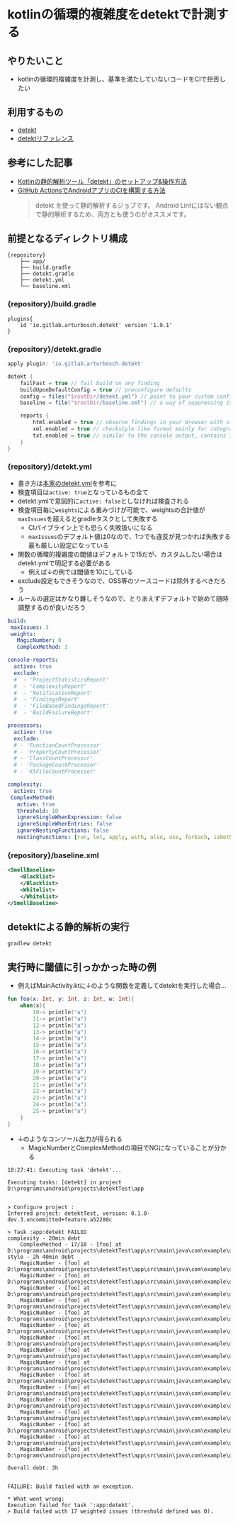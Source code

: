 # kotlinの循環的複雑度をdetektで計測する

## やりたいこと
- kotlinの循環的複雑度を計測し、基準を満たしていないコードをCIで拒否したい

## 利用するもの
- [detekt](https://github.com/detekt/detekt)
- [detektリファレンス](https://detekt.github.io/detekt/index.html)

## 参考にした記事
- [Kotlinの静的解析ツール「detekt」のセットアップ&操作方法](https://qiita.com/uhooi/items/cd1250c6f6de7d4abfd6)
- [GitHub ActionsでAndroidアプリのCIを構築する方法](https://qiita.com/uhooi/items/70ffe67ba65d33189db2#detekt)
    > detekt を使って静的解析するジョブです。
    > Android Lintにはない観点で静的解析するため、両方とも使うのがオススメです。

## 前提となるディレクトリ構成
```
{repository}
    ├── app/
    ├── build.gradle
    ├── detekt.gradle
    ├── detekt.yml
    └── baseline.xml
```

### {repository}/build.gradle
```
plugins{
    id 'io.gitlab.arturbosch.detekt' version '1.9.1'
}
```

### {repository}/detekt.gradle
```groovy
apply plugin: 'io.gitlab.arturbosch.detekt'

detekt {
    failFast = true // fail build on any finding
    buildUponDefaultConfig = true // preconfigure defaults
    config = files("$rootDir/detekt.yml") // point to your custom config defining rules to run, overwriting default behavior
    baseline = file("$rootDir/baseline.xml") // a way of suppressing issues before introducing detekt

    reports {
        html.enabled = true // observe findings in your browser with structure and code snippets
        xml.enabled = true // checkstyle like format mainly for integrations like Jenkins
        txt.enabled = true // similar to the console output, contains issue signature to manually edit baseline files
    }
}
```

### {repository}/detekt.yml
- 書き方は[本家のdetekt.yml](https://github.com/detekt/detekt/blob/35e2b174e14c8995f1cb07351b1ea26df29065ed/config/detekt/detekt.yml)を参考に
- 検査項目は`active: true`となっているもの全て
- detekt.ymlで意図的に`active: false`としなければ検査される
- 検査項目毎に`weights`による重みづけが可能で、weightsの合計値が`maxIssues`を超えるとgradleタスクとして失敗する
    - CIパイプライン上でも恐らく失敗扱いになる
    - `maxIssues`のデフォルト値は0なので、1つでも違反が見つかれば失敗する最も厳しい設定になっている
- 関数の循環的複雑度の閾値はデフォルトで15だが、カスタムしたい場合はdetekt.ymlで明記する必要がある
    - 例えば↓の例では閾値を10にしている
- exclude設定もできそうなので、OSS等のソースコードは除外するべきだろう
- ルールの選定はかなり難しそうなので、とりあえずデフォルトで始めて随時調整するのが良いだろう

```yml
build:
 maxIssues: 3
 weights:
   MagicNumber: 0
   ComplexMethod: 3

console-reports:
  active: true
  exclude:
  #  - 'ProjectStatisticsReport'
  #  - 'ComplexityReport'
  #  - 'NotificationReport'
  #  - 'FindingsReport'
  #  - 'FileBasedFindingsReport'
  #  - 'BuildFailureReport'

processors:
  active: true
  exclude:
  # - 'FunctionCountProcessor'
  # - 'PropertyCountProcessor'
  # - 'ClassCountProcessor'
  # - 'PackageCountProcessor'
  # - 'KtFileCountProcessor'

complexity:
  active: true
 ComplexMethod:
   active: true
   threshold: 10
   ignoreSingleWhenExpression: false
   ignoreSimpleWhenEntries: false
   ignoreNestingFunctions: false
   nestingFunctions: [run, let, apply, with, also, use, forEach, isNotNull, ifNull]
```

### {repository}/baseline.xml
```xml
<SmellBaseline>
    <Blacklist>
    </Blacklist>
    <Whitelist>
    </Whitelist>
</SmellBaseline>
```

## detektによる静的解析の実行
```shell
gradlew detekt
```

## 実行時に閾値に引っかかった時の例
- 例えばMainActivity.ktに↓のような関数を定義してdetektを実行した場合...
```kotlin
fun foo(x: Int, y: Int, z: Int, w: Int){
    when(x){
        10-> println("a")
        11-> println("a")
        12-> println("a")
        13-> println("a")
        14-> println("a")
        15-> println("a")
        16-> println("a")
        17-> println("a")
        18-> println("a")
        19-> println("a")
        20-> println("a")
        21-> println("a")
        22-> println("a")
        23-> println("a")
        24-> println("a")
        25-> println("a")
    }
}
```

- ↓のようなコンソール出力が得られる
    - MagicNumberとComplexMethodの項目でNGになっていることが分かる
```
18:27:41: Executing task 'detekt'...

Executing tasks: [detekt] in project D:\programs\android\projects\detektTest\app


> Configure project :
Inferred project: detektTest, version: 0.1.0-dev.3.uncommitted+feature.a52280c

> Task :app:detekt FAILED
complexity - 20min debt
	ComplexMethod - 17/10 - [foo] at D:\programs\android\projects\detektTest\app\src\main\java\com\example\detektTest\MainActivity.kt:15:5
style - 2h 40min debt
	MagicNumber - [foo] at D:\programs\android\projects\detektTest\app\src\main\java\com\example\detektTest\MainActivity.kt:17:9
	MagicNumber - [foo] at D:\programs\android\projects\detektTest\app\src\main\java\com\example\detektTest\MainActivity.kt:18:9
	MagicNumber - [foo] at D:\programs\android\projects\detektTest\app\src\main\java\com\example\detektTest\MainActivity.kt:19:9
	MagicNumber - [foo] at D:\programs\android\projects\detektTest\app\src\main\java\com\example\detektTest\MainActivity.kt:20:9
	MagicNumber - [foo] at D:\programs\android\projects\detektTest\app\src\main\java\com\example\detektTest\MainActivity.kt:21:9
	MagicNumber - [foo] at D:\programs\android\projects\detektTest\app\src\main\java\com\example\detektTest\MainActivity.kt:22:9
	MagicNumber - [foo] at D:\programs\android\projects\detektTest\app\src\main\java\com\example\detektTest\MainActivity.kt:23:9
	MagicNumber - [foo] at D:\programs\android\projects\detektTest\app\src\main\java\com\example\detektTest\MainActivity.kt:24:9
	MagicNumber - [foo] at D:\programs\android\projects\detektTest\app\src\main\java\com\example\detektTest\MainActivity.kt:25:9
	MagicNumber - [foo] at D:\programs\android\projects\detektTest\app\src\main\java\com\example\detektTest\MainActivity.kt:26:9
	MagicNumber - [foo] at D:\programs\android\projects\detektTest\app\src\main\java\com\example\detektTest\MainActivity.kt:27:9
	MagicNumber - [foo] at D:\programs\android\projects\detektTest\app\src\main\java\com\example\detektTest\MainActivity.kt:28:9
	MagicNumber - [foo] at D:\programs\android\projects\detektTest\app\src\main\java\com\example\detektTest\MainActivity.kt:29:9
	MagicNumber - [foo] at D:\programs\android\projects\detektTest\app\src\main\java\com\example\detektTest\MainActivity.kt:30:9
	MagicNumber - [foo] at D:\programs\android\projects\detektTest\app\src\main\java\com\example\detektTest\MainActivity.kt:31:9
	MagicNumber - [foo] at D:\programs\android\projects\detektTest\app\src\main\java\com\example\detektTest\MainActivity.kt:32:9

Overall debt: 3h


FAILURE: Build failed with an exception.

* What went wrong:
Execution failed for task ':app:detekt'.
> Build failed with 17 weighted issues (threshold defined was 0).
```